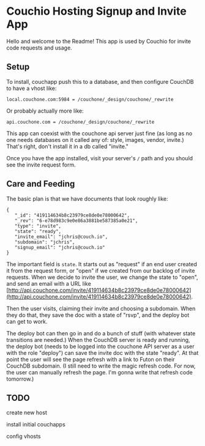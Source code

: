 # Couchio Hosting Signup and Invite App

Hello and welcome to the Readme! This app is used by Couchio for invite code requests and usage.

## Setup

To install, couchapp push this to a database, and then configure CouchDB to have a vhost like:

    local.couchone.com:5984 = /couchone/_design/couchone/_rewrite

Or probably actually more like:

    api.couchone.com = /couchone/_design/couchone/_rewrite

This app can coexist with the couchone api server just fine (as long as no one needs databases on it called any of: style, images, vendor, invite.) That's right, don't install it in a db called "invite."

Once you have the app installed, visit your server's `/` path and you should see the invite request form.

## Care and Feeding

The basic plan is that we have documents that look roughly like:

    {
       "_id": "419114634b8c23979ce8de0e78000642",
       "_rev": "6-e78d983c9e0e86a3881be587385a0e21",
       "type": "invite",
       "state": "ready",
       "invite_email": "jchris@couch.io",
       "subdomain": "jchris",
       "signup_email": "jchris@couch.io"
    }

The important field is `state`. It starts out as "request" if an end user created it from the request form, or "open" if we created from our backlog of invite requests. When we decide to invite the user, we change the state to "open", and send an email with a URL like [http://api.couchone.com/invite/419114634b8c23979ce8de0e78000642](http://api.couchone.com/invite/419114634b8c23979ce8de0e78000642). 

Then the user visits, claiming their invite and choosing a subdomain. When they do that, they save the doc with a state of "rsvp", and the deploy bot can get to work.

The deploy bot can then go in and do a bunch of stuff (with whatever state transitions are needed.) When the CouchDB server is ready and running, the deploy bot (needs to be logged into the couchone API server as a user with the role "deploy") can save the invite doc with the state "ready". At that point the user will see the page refresh with a link to Futon on their CouchDB subdomain. (I still need to write the magic refresh code. For now, the user can manually refresh the page. I'm gonna write that refresh code tomorrow.)

## TODO

create new host

install initial couchapps

config vhosts
